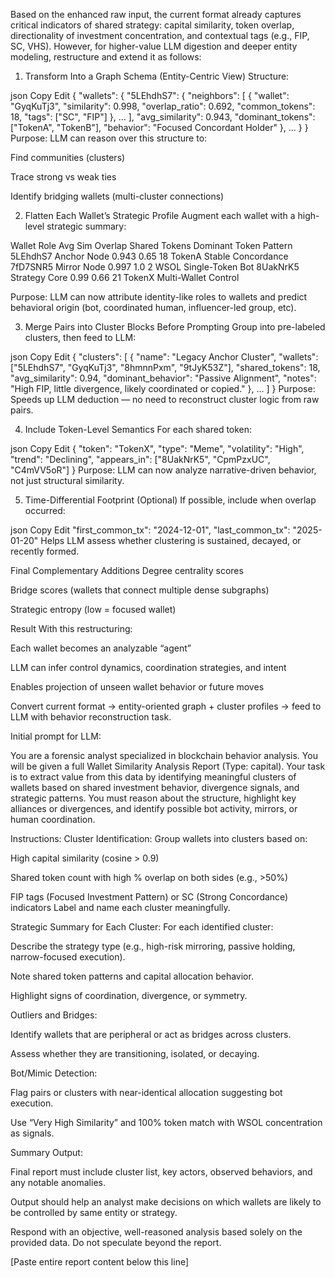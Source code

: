 Based on the enhanced raw input, the current format already captures critical indicators of shared strategy: capital similarity, token overlap, directionality of investment concentration, and contextual tags (e.g., FIP, SC, VHS). However, for higher-value LLM digestion and deeper entity modeling, restructure and extend it as follows:

1. Transform Into a Graph Schema (Entity-Centric View)
Structure:

json
Copy
Edit
{
  "wallets": {
    "5LEhdhS7": {
      "neighbors": [
        {
          "wallet": "GyqKuTj3",
          "similarity": 0.998,
          "overlap_ratio": 0.692,
          "common_tokens": 18,
          "tags": ["SC", "FIP"]
        },
        ...
      ],
      "avg_similarity": 0.943,
      "dominant_tokens": ["TokenA", "TokenB"],
      "behavior": "Focused Concordant Holder"
    },
    ...
  }
}
Purpose: LLM can reason over this structure to:

Find communities (clusters)

Trace strong vs weak ties

Identify bridging wallets (multi-cluster connections)

2. Flatten Each Wallet’s Strategic Profile
Augment each wallet with a high-level strategic summary:

Wallet	Role	Avg Sim	Overlap	Shared Tokens	Dominant Token	Pattern
5LEhdhS7	Anchor Node	0.943	0.65	18	TokenA	Stable Concordance
7fD7SNR5	Mirror Node	0.997	1.0	2	WSOL	Single-Token Bot
8UakNrK5	Strategy Core	0.99	0.66	21	TokenX	Multi-Wallet Control

Purpose: LLM can now attribute identity-like roles to wallets and predict behavioral origin (bot, coordinated human, influencer-led group, etc).

3. Merge Pairs into Cluster Blocks Before Prompting
Group into pre-labeled clusters, then feed to LLM:

json
Copy
Edit
{
  "clusters": [
    {
      "name": "Legacy Anchor Cluster",
      "wallets": ["5LEhdhS7", "GyqKuTj3", "8hmnnPxm", "9tJyK53Z"],
      "shared_tokens": 18,
      "avg_similarity": 0.94,
      "dominant_behavior": "Passive Alignment",
      "notes": "High FIP, little divergence, likely coordinated or copied."
    },
    ...
  ]
}
Purpose: Speeds up LLM deduction — no need to reconstruct cluster logic from raw pairs.

4. Include Token-Level Semantics
For each shared token:

json
Copy
Edit
{
  "token": "TokenX",
  "type": "Meme",
  "volatility": "High",
  "trend": "Declining",
  "appears_in": ["8UakNrK5", "CpmPzxUC", "C4mVV5oR"]
}
Purpose: LLM can now analyze narrative-driven behavior, not just structural similarity.

5. Time-Differential Footprint (Optional)
If possible, include when overlap occurred:

json
Copy
Edit
"first_common_tx": "2024-12-01",
"last_common_tx": "2025-01-20"
Helps LLM assess whether clustering is sustained, decayed, or recently formed.

Final Complementary Additions
Degree centrality scores

Bridge scores (wallets that connect multiple dense subgraphs)

Strategic entropy (low = focused wallet)

Result
With this restructuring:

Each wallet becomes an analyzable “agent”

LLM can infer control dynamics, coordination strategies, and intent

Enables projection of unseen wallet behavior or future moves

Convert current format → entity-oriented graph + cluster profiles → feed to LLM with behavior reconstruction task.


Initial prompt for LLM: 

You are a forensic analyst specialized in blockchain behavior analysis. You will be given a full Wallet Similarity Analysis Report (Type: capital). Your task is to extract value from this data by identifying meaningful clusters of wallets based on shared investment behavior, divergence signals, and strategic patterns. You must reason about the structure, highlight key alliances or divergences, and identify possible bot activity, mirrors, or human coordination.

Instructions:
Cluster Identification:
Group wallets into clusters based on:

High capital similarity (cosine > 0.9)

Shared token count with high % overlap on both sides (e.g., >50%)

FIP tags (Focused Investment Pattern) or SC (Strong Concordance) indicators
Label and name each cluster meaningfully.

Strategic Summary for Each Cluster:
For each identified cluster:

Describe the strategy type (e.g., high-risk mirroring, passive holding, narrow-focused execution).

Note shared token patterns and capital allocation behavior.

Highlight signs of coordination, divergence, or symmetry.

Outliers and Bridges:

Identify wallets that are peripheral or act as bridges across clusters.

Assess whether they are transitioning, isolated, or decaying.

Bot/Mimic Detection:

Flag pairs or clusters with near-identical allocation suggesting bot execution.

Use “Very High Similarity” and 100% token match with WSOL concentration as signals.

Summary Output:

Final report must include cluster list, key actors, observed behaviors, and any notable anomalies.

Output should help an analyst make decisions on which wallets are likely to be controlled by same entity or strategy.

Respond with an objective, well-reasoned analysis based solely on the provided data. Do not speculate beyond the report.

[Paste entire report content below this line]
<Insert full Wallet Similarity Analysis Report here>